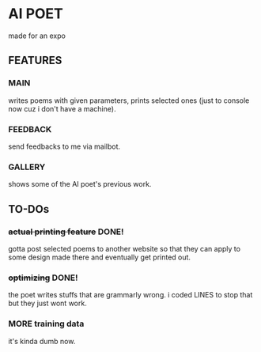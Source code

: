 # AI POET
made for an expo

## FEATURES

### MAIN
writes poems with given parameters, prints selected ones (just to console now cuz i don't have a machine).

### FEEDBACK
send feedbacks to me via mailbot.

### GALLERY
shows some of the AI poet's previous work.

## TO-DOs

### ~~actual printing feature~~   DONE!
gotta post selected poems to another website so that they can apply to some design made there and eventually get printed out.

### ~~optimizing~~   DONE!
the poet writes stuffs that are grammarly wrong. i coded LINES to stop that but they just wont work.

### MORE training data
it's kinda dumb now.

